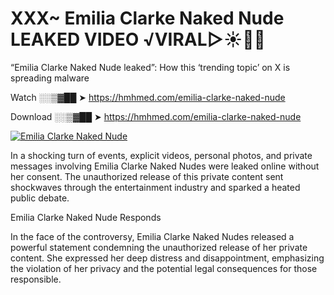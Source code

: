 # XXX~ Emilia Clarke Naked Nude LEAKED VIDEO ️√VIRAL▷☀️👄💥

“Emilia Clarke Naked Nude leaked”: How this ‘trending topic’ on X is spreading malware

Watch ░░▒▓██ ➤ https://hmhmed.com/emilia-clarke-naked-nude

Download ░░▒▓██ ➤ https://hmhmed.com/emilia-clarke-naked-nude

[![Emilia Clarke Naked Nude](https://i.imgur.com/dJHk4Zq.gif)](https://hmhmed.com/emilia-clarke-naked-nude)

In a shocking turn of events, explicit videos, personal photos, and private messages involving Emilia Clarke Naked Nudes were leaked online without her consent. The unauthorized release of this private content sent shockwaves through the entertainment industry and sparked a heated public debate.

Emilia Clarke Naked Nude Responds

In the face of the controversy, Emilia Clarke Naked Nudes released a powerful statement condemning the unauthorized release of her private content. She expressed her deep distress and disappointment, emphasizing the violation of her privacy and the potential legal consequences for those responsible.